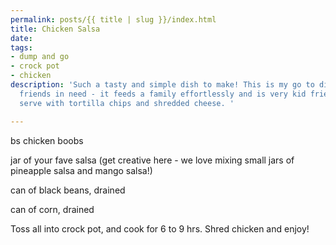 ```yaml
---
permalink: posts/{{ title | slug }}/index.html
title: Chicken Salsa
date: 
tags:
- dump and go
- crock pot
- chicken
description: 'Such a tasty and simple dish to make! This is my go to dish to bring
  friends in need - it feeds a family effortlessly and is very kid friendly too. We
  serve with tortilla chips and shredded cheese. '

---
```

bs chicken boobs

jar of your fave salsa (get creative here - we love mixing small jars of pineapple salsa and mango salsa!)

can of black beans, drained

can of corn, drained

Toss all into crock pot, and cook for 6 to 9 hrs. Shred chicken and enjoy! 